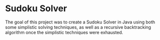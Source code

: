 Sudoku Solver
=============

The goal of this project was to create a Sudoku Solver in Java using both some simplistic solving techniques, as well as a recursive backtracking algorithm once the simplistic techniques were exhausted.